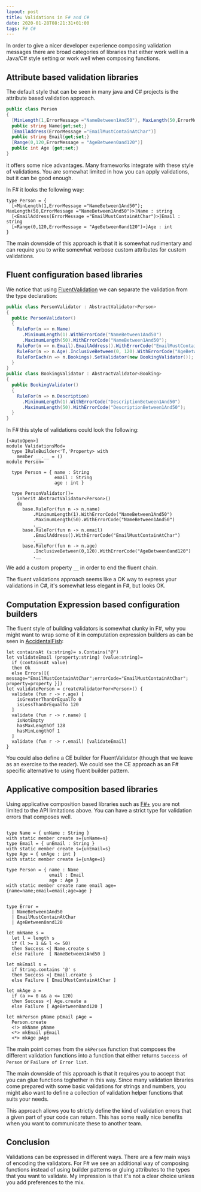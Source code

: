 ```yaml
---
layout: post
title: Validations in F# and C#
date: 2020-01-28T08:21:31+01:00
tags: F# C#
---
```


In order to give a nicer developer experience composing validation messages there are broad categories of libraries that either work well in a Java/C# style setting or work well when composing functions.

## Attribute based validation libraries

The default style that can be seen in many java and C# projects is the attribute based validation approach.

``` C#
public class Person
{
  [MinLength(1,ErrorMessage ="NameBetween1And50"), MaxLength(50,ErrorMessage ="NameBetween1And50")]
  public string Name{get;set;}
  [EmailAddress(ErrorMessage ="EmailMustContainAtChar")]
  public string Email{get;set;}
  [Range(0,120,ErrorMessage = "AgeBetween0and120")]
  public int Age {get;set;}
}
```

it offers some nice advantages. Many frameworks integrate with these style of validations. You are somewhat limited in how you can apply validations, but it can be good enough.

In F# it looks the following way:

``` F#
type Person = {
  [<MinLength(1,ErrorMessage ="NameBetween1And50"); MaxLength(50,ErrorMessage ="NameBetween1And50")>]Name : string
  [<EmailAddress(ErrorMessage ="EmailMustContainAtChar")>]Email : string
  [<Range(0,120,ErrorMessage = "AgeBetween0and120")>]Age : int
}
```

The main downside of this approach is that it is somewhat rudimentary and can require you to write somewhat verbose custom attributes for custom validations.

## Fluent configuration based libraries

We notice that using [FluentValidation](https://github.com/JeremySkinner/FluentValidation) we can separate the validation from the type declaration:

``` C#
public class PersonValidator : AbstractValidator<Person>
{
  public PersonValidator()
  {
    RuleFor(n => n.Name)
      .MinimumLength(1).WithErrorCode("NameBetween1And50")
      .MaximumLength(50).WithErrorCode("NameBetween1And50");
    RuleFor(n => n.Email).EmailAddress().WithErrorCode("EmailMustContainAtChar");
    RuleFor(n => n.Age).InclusiveBetween(0, 120).WithErrorCode("AgeBetween0and120");
    RuleForEach(n => n.Bookings).SetValidator(new BookingValidator());
  }
}
public class BookingValidator : AbstractValidator<Booking>
{
  public BookingValidator()
  {
    RuleFor(n => n.Description)
      .MinimumLength(1).WithErrorCode("DescriptionBetween1And50")
      .MaximumLength(50).WithErrorCode("DescriptionBetween1And50");
  }
}
```

In F# this style of validations could look the following:

``` F#
[<AutoOpen>]
module ValidationsMod=
  type IRuleBuilder<'T,'Property> with
    member __.__ = ()
module Person=

  type Person = { name : String
                  email : String
                  age : int }

  type PersonValidator()=
    inherit AbstractValidator<Person>()
    do
      base.RuleFor(fun n -> n.name)
          .MinimumLength(1).WithErrorCode("NameBetween1And50")
          .MaximumLength(50).WithErrorCode("NameBetween1And50")
          .__
      base.RuleFor(fun n -> n.email)
          .EmailAddress().WithErrorCode("EmailMustContainAtChar")
          .__
      base.RuleFor(fun n -> n.age)
          .InclusiveBetween(0,120).WithErrorCode("AgeBetween0and120")
          .__
```

We add a custom property `__` in order to end the fluent chain.

The fluent validations approach seems like a OK way to express your validations in C#, it's somewhat less elegant in F#, but looks OK.

## Computation Expression based configuration builders

The fluent style of building validators is somewhat clunky in F#, why you might want to wrap some of it in computation expression builders as can be seen in [AccidentalFish](https://github.com/JamesRandall/AccidentalFish.FSharp.Validation):


``` F#
let containsAt (s:string)= s.Contains("@")
let validateEmail (property:string) (value:string)=
  if (containsAt value)
  then Ok
  else Errors([{ message="EmailMustContainAtChar";errorCode="EmailMustContainAtChar"; property=property }])
let validatePerson = createValidatorFor<Person>() {
  validate (fun r -> r.age) [
    isGreaterThanOrEqualTo 0
    isLessThanOrEqualTo 120
  ]
  validate (fun r -> r.name) [
    isNotEmpty
    hasMaxLengthOf 128
    hasMinLengthOf 1
  ]
  validate (fun r -> r.email) [validateEmail]
}
```

You could also define a CE builder for FluentValidator (though that we leave as an exercise to the reader). We could see the CE approach as an F# specific alternative to using fluent builder pattern.

## Applicative composition based libraries

Using applicative composition based libraries such as [F#+](https://github.com/fsprojects/FSharpPlus/) you are not limited to the API limitations above. You can have a strict type for validation errors that composes well.

``` F#

type Name = { unName : String }
with static member create s={unName=s}
type Email = { unEmail : String }
with static member create s={unEmail=s}
type Age = { unAge : int }
with static member create i={unAge=i}

type Person = { name : Name
                email : Email
                age : Age }
with static member create name email age={name=name;email=email;age=age }


type Error =
  | NameBetween1And50
  | EmailMustContainAtChar
  | AgeBetween0and120

let mkName s =
  let l = length s
  if (l >= 1 && l <= 50)
  then Success <| Name.create s
  else Failure  [ NameBetween1And50 ]

let mkEmail s =
  if String.contains '@' s
  then Success <| Email.create s
  else Failure [ EmailMustContainAtChar ]

let mkAge a =
  if (a >= 0 && a <= 120)
  then Success <| Age.create a
  else Failure [ AgeBetween0and120 ]

let mkPerson pName pEmail pAge =
  Person.create
  <!> mkName pName
  <*> mkEmail pEmail
  <*> mkAge pAge
```

The main point comes from the `mkPerson` function that composes the different validation functions into a function that either returns `Success of Person` or `Failure of Error list`.

The main downside of this approach is that it requires you to accept that you can glue functions toghether in this way. Since many validation libraries come prepared with some basic validations for strings and numbers, you might also want to define a collection of validation helper functions that suits your needs.

This approach allows you to strictly define the kind of validation errors that a given part of your code can return. This has some really nice benefits when you want to communicate these to another team.

## Conclusion

Validations can be expressed in different ways. There are a few main ways of encoding the validators. For F# we see an additional way of composing functions instead of using builder patterns or gluing attributes to the types that you want to validate. My impression is that it's not a clear choice unless you add preferences to the mix.
